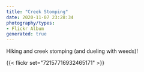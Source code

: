 ```yaml
---
title: "Creek Stomping"
date: 2020-11-07 23:28:34
photography/types:
- Flickr Album
generated: true
---
```

Hiking and creek stomping (and dueling with weeds)!

{{< flickr set="72157716932465171" >}}
